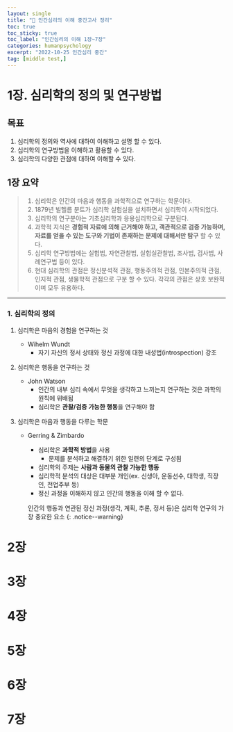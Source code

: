 ```yaml
---
layout: single
title: "📝 인간심리의 이해 중간고사 정리"
toc: true
toc_sticky: true
toc_label: "인간심리의 이해 1장~7장"
categories: humanpsychology
excerpt: "2022-10-25 인간심리 중간"
tag: [middle test,]
---
```


# 1장. 심리학의 정의 및 연구방법

## 목표

1. 심리학의 정의와 역사에 대하여 이해하고 설명 할 수 있다.
2. 심리학의 연구방법을 이해하고 활용할 수 있다.
3. 심리학의 다양한 관점에 대하여 이해할 수 있다.

## 1장 요약

 > 1. 심리학은 인간의 마음과 행동을 과학적으로 연구하는 학문이다.
 > 2. 1879년 빌헬름 분트가 심리학 실험실을 설치하면서 심리학이 시작되었다.
 > 3. 심리학의 연구분야는 기초심리학과 응용심리학으로 구분된다.
 > 4. 과학적 지식은 **경험적 자료에 의해 근거해야 하고, 객관적으로 검증 가능하며, 자료를 얻을 수 있는 도구와 기법이 존재하는 문제에 대해서만 탐구** 할 수 있다.
 > 5. 심리학 연구방법에는 실험법, 자연관찰법, 실험실관찰법, 조사법, 검사법, 사례연구법 등이 있다.
 > 6. 현대 심리학의 관점은 정신분석적 관점, 행동주의적 관점, 인본주의적 관점, 인지적 관점, 생물학적 관점으로 구분 할 수 있다. 각각의 관점은 상호 보완적이며 모두 유용하다.

---

### 1. 심리학의 정의 

  1. 심리학은 마음의 경험을 연구하는 것
     - Wihelm Wundt
       - 자기 자신의 정서 상태와 정신 과정에 대한 내성법(introspection) 강조
  
  2. 심리학은 행동을 연구하는 것
     - John Watson
       - 인간의 내부 심리 속에서 무엇을 생각하고 느끼는지 연구하는 것은 과학의 원칙에 위배됨
       - 심리학은 **관찰/검증 가능한 행동**을 연구해야 함
  3. 심리학은 마음과 행동을 다루는 학문
     - Gerring & Zimbardo
        - 심리학은 **과학적 방법**을 사용
          - 문제를 분석하고 해결하기 위한 일련의 단계로 구성됨
        - 심리학의 주제는 **사람과 동물의 관찰 가능한 행동**
        - 심리학적 분석의 대상은 대부분 개인(ex. 신생아, 운동선수, 대학생, 직장인, 전업주부 등)
        - 정신 과정을 이해하지 않고 인간의 행동을 이해 할 수 없다.
        
        인간의 행동과 연관된 정신 과정(생각, 계획, 추론, 정서 등)은 심리학 연구의 가장 중요한 요소
        {: .notice--warning}







# 2장

# 3장

# 4장

# 5장

# 6장

# 7장